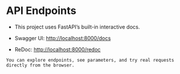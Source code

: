 # API Endpoints

- This project uses FastAPI’s built-in interactive docs.

- Swagger UI: [http://localhost:8000/docs](http://localhost:8000/docs)
- ReDoc: [http://localhost:8000/redoc](http://localhost:8000/redoc)

`You can explore endpoints, see parameters, and try real requests directly from the browser.`